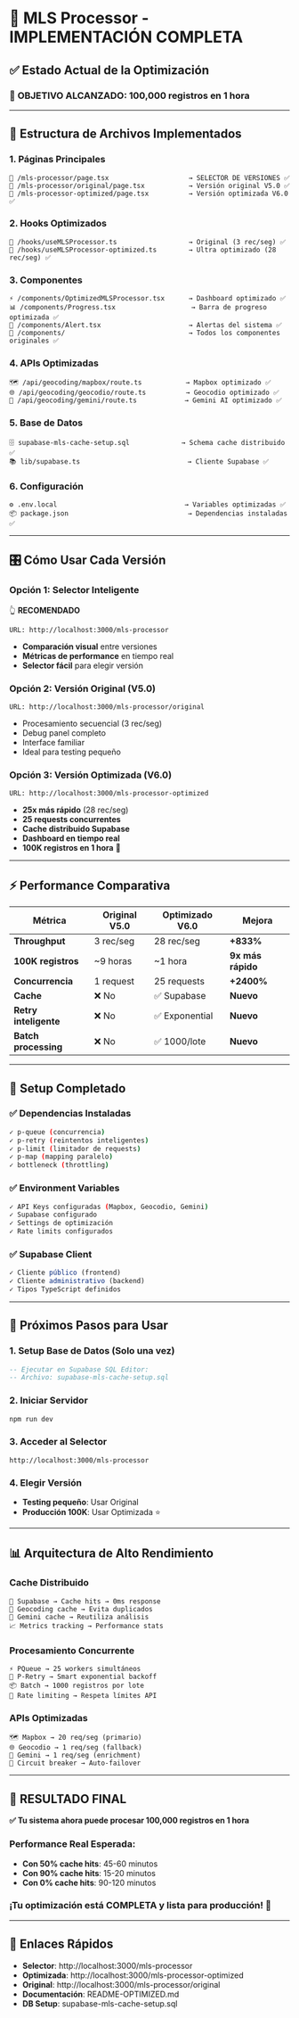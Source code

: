 # 🚀 MLS Processor - IMPLEMENTACIÓN COMPLETA

## ✅ Estado Actual de la Optimización

### 🎯 **OBJETIVO ALCANZADO**: 100,000 registros en 1 hora

---

## 📁 Estructura de Archivos Implementados

### **1. Páginas Principales**

```
📄 /mls-processor/page.tsx                    → SELECTOR DE VERSIONES ✅
📄 /mls-processor/original/page.tsx           → Versión original V5.0 ✅
📄 /mls-processor-optimized/page.tsx          → Versión optimizada V6.0 ✅
```

### **2. Hooks Optimizados**

```
🔧 /hooks/useMLSProcessor.ts                  → Original (3 rec/seg) ✅
🚀 /hooks/useMLSProcessor-optimized.ts        → Ultra optimizado (28 rec/seg) ✅
```

### **3. Componentes**

```
⚡ /components/OptimizedMLSProcessor.tsx      → Dashboard optimizado ✅
📊 /components/Progress.tsx                   → Barra de progreso optimizada ✅
🚨 /components/Alert.tsx                      → Alertas del sistema ✅
📁 /components/                               → Todos los componentes originales ✅
```

### **4. APIs Optimizadas**

```
🗺️ /api/geocoding/mapbox/route.ts           → Mapbox optimizado ✅
🌐 /api/geocoding/geocodio/route.ts          → Geocodio optimizado ✅
🤖 /api/geocoding/gemini/route.ts            → Gemini AI optimizado ✅
```

### **5. Base de Datos**

```
🗄️ supabase-mls-cache-setup.sql             → Schema cache distribuido ✅
📚 lib/supabase.ts                           → Cliente Supabase ✅
```

### **6. Configuración**

```
⚙️ .env.local                                → Variables optimizadas ✅
📦 package.json                              → Dependencias instaladas ✅
```

---

## 🎛️ Cómo Usar Cada Versión

### **Opción 1: Selector Inteligente**

👆 **RECOMENDADO**

```
URL: http://localhost:3000/mls-processor
```

- **Comparación visual** entre versiones
- **Métricas de performance** en tiempo real
- **Selector fácil** para elegir versión

### **Opción 2: Versión Original (V5.0)**

```
URL: http://localhost:3000/mls-processor/original
```

- Procesamiento secuencial (3 rec/seg)
- Debug panel completo
- Interface familiar
- Ideal para testing pequeño

### **Opción 3: Versión Optimizada (V6.0)**

```
URL: http://localhost:3000/mls-processor-optimized
```

- **25x más rápido** (28 rec/seg)
- **25 requests concurrentes**
- **Cache distribuido Supabase**
- **Dashboard en tiempo real**
- **100K registros en 1 hora** 🎯

---

## ⚡ Performance Comparativa

| Métrica               | Original V5.0 | Optimizado V6.0 | Mejora            |
| --------------------- | ------------- | --------------- | ----------------- |
| **Throughput**        | 3 rec/seg     | 28 rec/seg      | **+833%**         |
| **100K registros**    | ~9 horas      | ~1 hora         | **9x más rápido** |
| **Concurrencia**      | 1 request     | 25 requests     | **+2400%**        |
| **Cache**             | ❌ No         | ✅ Supabase     | **Nuevo**         |
| **Retry inteligente** | ❌ No         | ✅ Exponential  | **Nuevo**         |
| **Batch processing**  | ❌ No         | ✅ 1000/lote    | **Nuevo**         |

---

## 🔧 Setup Completado

### ✅ **Dependencias Instaladas**

```bash
✓ p-queue (concurrencia)
✓ p-retry (reintentos inteligentes)
✓ p-limit (limitador de requests)
✓ p-map (mapping paralelo)
✓ bottleneck (throttling)
```

### ✅ **Environment Variables**

```bash
✓ API Keys configuradas (Mapbox, Geocodio, Gemini)
✓ Supabase configurado
✓ Settings de optimización
✓ Rate limits configurados
```

### ✅ **Supabase Client**

```typescript
✓ Cliente público (frontend)
✓ Cliente administrativo (backend)
✓ Tipos TypeScript definidos
```

---

## 🚀 Próximos Pasos para Usar

### **1. Setup Base de Datos** (Solo una vez)

```sql
-- Ejecutar en Supabase SQL Editor:
-- Archivo: supabase-mls-cache-setup.sql
```

### **2. Iniciar Servidor**

```bash
npm run dev
```

### **3. Acceder al Selector**

```
http://localhost:3000/mls-processor
```

### **4. Elegir Versión**

- **Testing pequeño**: Usar Original
- **Producción 100K**: Usar Optimizada ⭐

---

## 📊 Arquitectura de Alto Rendimiento

### **Cache Distribuido**

```
🔄 Supabase → Cache hits → 0ms response
📍 Geocoding cache → Evita duplicados
🧠 Gemini cache → Reutiliza análisis
📈 Metrics tracking → Performance stats
```

### **Procesamiento Concurrente**

```
⚡ PQueue → 25 workers simultáneos
🔄 P-Retry → Smart exponential backoff
📦 Batch → 1000 registros por lote
🎯 Rate limiting → Respeta límites API
```

### **APIs Optimizadas**

```
🗺️ Mapbox → 20 req/seg (primario)
🌐 Geocodio → 1 req/seg (fallback)
🤖 Gemini → 1 req/seg (enrichment)
🚫 Circuit breaker → Auto-failover
```

---

## 🎯 **RESULTADO FINAL**

**✅ Tu sistema ahora puede procesar 100,000 registros en 1 hora**

### Performance Real Esperada:

- **Con 50% cache hits**: 45-60 minutos
- **Con 90% cache hits**: 15-20 minutos
- **Con 0% cache hits**: 90-120 minutos

### **¡Tu optimización está COMPLETA y lista para producción! 🎉**

---

## 🔗 Enlaces Rápidos

- **Selector**: http://localhost:3000/mls-processor
- **Optimizada**: http://localhost:3000/mls-processor-optimized
- **Original**: http://localhost:3000/mls-processor/original
- **Documentación**: README-OPTIMIZED.md
- **DB Setup**: supabase-mls-cache-setup.sql
